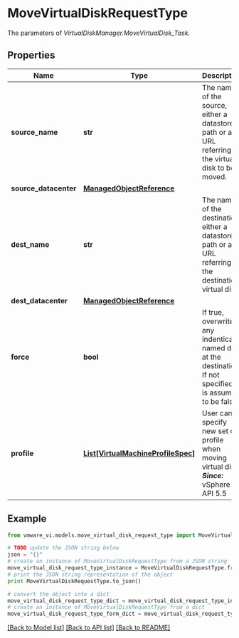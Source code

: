 # MoveVirtualDiskRequestType

The parameters of *VirtualDiskManager.MoveVirtualDisk_Task*. 

## Properties
Name | Type | Description | Notes
------------ | ------------- | ------------- | -------------
**source_name** | **str** | The name of the source, either a datastore path or a URL referring to the virtual disk to be moved.  | 
**source_datacenter** | [**ManagedObjectReference**](ManagedObjectReference.md) |  | [optional] 
**dest_name** | **str** | The name of the destination, either a datastore path or a URL referring to the destination virtual disk.  | 
**dest_datacenter** | [**ManagedObjectReference**](ManagedObjectReference.md) |  | [optional] 
**force** | **bool** | If true, overwrite any indentically named disk at the destination. If not specified, it is assumed to be false  | [optional] 
**profile** | [**List[VirtualMachineProfileSpec]**](VirtualMachineProfileSpec.md) | User can specify new set of profile when moving virtual disk.  ***Since:*** vSphere API 5.5  | [optional] 

## Example

```python
from vmware_vi.models.move_virtual_disk_request_type import MoveVirtualDiskRequestType

# TODO update the JSON string below
json = "{}"
# create an instance of MoveVirtualDiskRequestType from a JSON string
move_virtual_disk_request_type_instance = MoveVirtualDiskRequestType.from_json(json)
# print the JSON string representation of the object
print MoveVirtualDiskRequestType.to_json()

# convert the object into a dict
move_virtual_disk_request_type_dict = move_virtual_disk_request_type_instance.to_dict()
# create an instance of MoveVirtualDiskRequestType from a dict
move_virtual_disk_request_type_form_dict = move_virtual_disk_request_type.from_dict(move_virtual_disk_request_type_dict)
```
[[Back to Model list]](../README.md#documentation-for-models) [[Back to API list]](../README.md#documentation-for-api-endpoints) [[Back to README]](../README.md)



